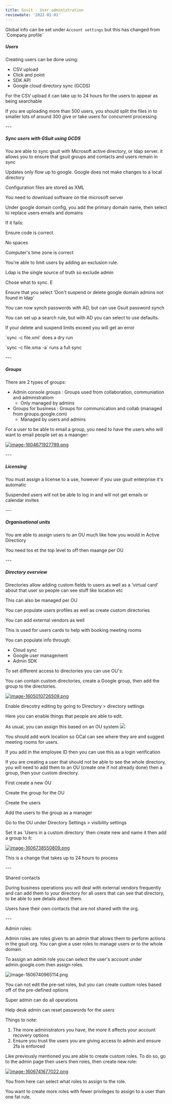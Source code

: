 ```yaml
---
title: Gsuit - User administration
reviewdate: '2022-01-01'
---
```


Global info can be set under `Account settings` but this has changed from \`Company profile\`

##### Users

Creating users can be done using:

* CSV upload
* Click and point
* SDK API
* Google cloud directory sync (GCDS)

For the CSV upload it can take up to 24 hours for the users to appear as being searchable

If you are uploading more than 500 users, you should split the files in to smaller lots of around 300 give or take users for concurrent processing

\---

##### Sync users with GSuit using GCDS

You are able to sync gsuit with Microsoft active directory, or ldap server. it allows you to ensure that gsuit groups and contacts and users remain in sync

Updates only flow up to google. Google does not make changes to a local directory

Configuration files are stored as XML

You need to download software on the microsoft server

Under google domain config, you add the primary domain name, then select to replace users emails and domains

If it fails:

Ensure code is correct

No spaces

Computer's time zone is correct

You're able to limit users by adding an exclusion rule.

Ldap is the single source of truth so exclude admin

Chose what to sync. E

Ensure that you select 'Don't suspend or delete google domain admins not found in ldap'

You can now synch passwords with AD, but can use Gsuit password synch

You can set up a search rule, but with AD you can select to use defaults.

If your delete and suspend limits exceed you will get an error

\`sync -c file.xml\` does a dry run

\`sync -c file.xma -a\` runs a full sync

\---

##### Groups

There are 2 types of groups:

* Admin console groups : Groups used from collaboration, communiation and administratiom
  * Only managed by admins
* Groups for business : Groups for communication and collab (managed from groups.google.com)
  * Managed by users and admins

For a user to be able to email a group, you need to have the users who will want to email people set as a maanger:

[![image-1604671927789.png](../../../assets/2mznsOlbTSNaaAcI-image-1604671927789.png)](../../../assets/2mznsOlbTSNaaAcI-image-1604671927789.png)

\---

##### Licensing

You must assign a license to a use, however if you use gsuit enterprise it's automatic

Suspended users will not be able to log in and will not get emails or calendar invites

\---

##### Organisational units

You are able to assign users to an OU much like how you would in Active Directiory

You need tos et the top level to off then maange per OU

\---

##### Directory overview

Directories allow adding custom fields to users as well as a 'virtual card' about that user so people can see stuff like location etc

This can also be managed per OU

You can populate users profiles as well as create custom directories

You can add external vendors as well

This is used for users cards to help with booking meeting rooms

You can populate info through:

* Cloud sync
* Google user management
* Admin SDK

To set different access to directories you can use OU's:

You can contain custom directories, create a Google group, then add the group to the directories.

[![image-1605010726509.png](../../../assets/rG2Sxc83fg9oyJVi-image-1605010726509.png)](../../../assets/rG2Sxc83fg9oyJVi-image-1605010726509.png)

Enable direcotry editing by going to Directory > directory settings

Here you can enable things that people are able to edit.

As usual, you can assign this based on an OU system
[![](../../../assets/GJIc7rJptYTmXzfh-image-1606735635793.png)](../../../assets/GJIc7rJptYTmXzfh-image-1606735635793.png)

You should add work location so GCal can see where they are and suggest meeting rooms for users.

If you add in the employee ID then you can use this as a login verification

If you are creating a user that should not be able to see the whole directory, you will need to add them to an OU (create one if not already done) then a group, then your custom directory.

First create a new OU

Create the group for the OU

Create the users

Add the users to the group as a manager

Go to the OU under Directory Settings > visibility settings

Set it as \`Users in a custom directory\` then create new and name it then add a group to it:

[![image-1606738550809.png](../../../assets/qtFenCGbLvRUVQqs-image-1606738550809.png)](../../../assets/qtFenCGbLvRUVQqs-image-1606738550809.png)

This is a change that takes up to 24 hours to process

\---

Shared contacts

During business operations you will deal with external vendors frequently and can add them to your directory for all users that can see that directory, to be able to see details about them.

Users have their own contacts that are not shared with the org.

\---

Admin roles:

Admin roles are roles given to an admin that allows them to perform actions in the gsuit org. You can give a user roles to manage users or to the whole domain

To assign an admin role you can select the user's account under admin.google.com then assign roles.

![image-1606740965114.png](../../../assets/lHFWdtVTkMX6AX5G-image-1606740965114.png)

You can not edit the pre-set roles, but you can create custom roles based off of the pre-defined options

Super admin can do all operations

Help desk admin can reset passwords for the users

Things to note:

1. The more administrators you have, the more it affects your account recovery options
2. Ensure you trust the users you are giving access to admin and ensure 2fa is enforced

Like previously mentioned you are able to create custom roles. To do so, go to the admin page then users then roles, then create new role:

[![image-1606741677022.png](../../../assets/goQwxsbjB33Z1ZN1-image-1606741677022.png)](../../../assets/goQwxsbjB33Z1ZN1-image-1606741677022.png)

You from here can select what roles to assign to the role.

You want to create more roles with fewer privileges to assign to a user than one fat rule.
